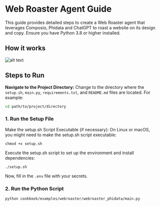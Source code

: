# Web Roaster Agent Guide

This guide provides detailed steps to create a Web Roaster agent that leverages Composio, Phidata and ChatGPT to roast a website on its design and copy. Ensure you have Python 3.8 or higher installed.

## How it works
![alt text](https://github.com/ComposioHQ/composio/blob/master/python/examples/webroaster_phidata/webroast.gif?raw=true)

## Steps to Run

**Navigate to the Project Directory:**
Change to the directory where the `setup.sh`, `main.py`, `requirements.txt`, and `README.md` files are located. For example:
```sh
cd path/to/project/directory
```

### 1. Run the Setup File
Make the setup.sh Script Executable (if necessary):
On Linux or macOS, you might need to make the setup.sh script executable:
```shell
chmod +x setup.sh
```
Execute the setup.sh script to set up the environment and install dependencies:
```shell
./setup.sh
```
Now, fill in the `.env` file with your secrets.

### 2. Run the Python Script
```shell
python cookbook/examples/webroaster/webroaster_phidata/main.py
```

